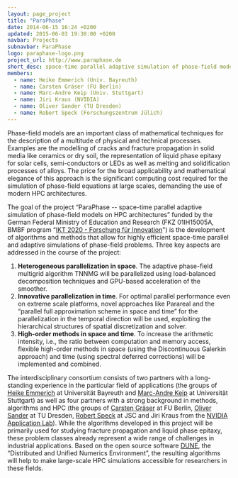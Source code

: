 ```yaml
---
layout: page_project
title: "ParaPhase"
date: 2014-06-15 16:24 +0200
updated: 2015-06-03 19:30:00 +0200
navbar: Projects
subnavbar: ParaPhase
logo: paraphase-logo.png
project_url: http://www.paraphase.de 
short_desc: space-time parallel adaptive simulation of phase-field models on HPC architectures
members:
  - name: Heike Emmerich (Univ. Bayreuth)
  - name: Carsten Gräser (FU Berlin)
  - name: Marc-Andre Keip (Univ. Stuttgart)
  - name: Jiri Kraus (NVIDIA)
  - name: Oliver Sander (TU Dresden)
  - name: Robert Speck (Forschungszentrum Jülich)
---
```


Phase-field models are an important class of mathematical techniques for the description of a multitude of physical and technical processes. Examples are the modelling of cracks and fracture propagation in solid media like ceramics or dry soil, the representation of liquid phase epitaxy for solar cells, semi-conductors or LEDs as well as melting and solidification processes of alloys. The price for the broad applicability and mathematical elegance of this approach is the significant computing cost required for the simulation of phase-field equations at large scales, demanding the use of modern HPC architectures. 

The goal of the project “ParaPhase -- space-time parallel adaptive simulation of phase-field models on HPC architectures” funded by the German Federal Ministry of Education and Research (FKZ 01IH15005A, BMBF program “[IKT 2020 -  Forschung für Innovation](https://www.bmbf.de/de/ikt-2020-forschung-fuer-innovation-854.html)") is the development of algorithms and methods that allow for highly efficient space-time parallel and adaptive simulations of phase-field problems. Three key aspects are addressed in the course of the project:

1. **Heterogeneous parallelization in space**. The adaptive phase-field multigrid algorithm TNNMG will be parallelized using load-balanced decomposition techniques and GPU-based acceleration of the smoother.
1. **Innovative parallelization in time**. For optimal parallel performance even on extreme scale platforms, novel approaches like Parareal and the “parallel full approximation scheme in space and time” for the parallelization in the temporal direction will be used, exploiting the hierarchical structures of spatial discretization and solver.
1. **High-order methods in space and time**. To increase the arithmetic intensity, i.e., the ratio between computation and memory access, flexible high-order methods in space (using the Discontinuous Galerkin approach) and time (using spectral deferred corrections) will be implemented and combined.

The interdisciplinary consortium consists of two partners with a long-standing experience in the particular field of applications (the groups of [Heike Emmerich](http://www.mps.uni-bayreuth.de/de/team/Emmerich_Heike/) at Universität Bayreuth and [Marc-Andre Keip](http://www.mechbau.uni-stuttgart.de/ls1/members/profs/keip/) at Universität Stuttgart) as well as four partners with a strong background in methods, algorithms and HPC (the groups of [Carsten Gräser](http://page.mi.fu-berlin.de/graeser/) at FU Berlin, [Oliver Sander](http://www.math.tu-dresden.de/~osander/) at TU Dresden, [Robert Speck](http://www.fz-juelich.de/ias/jsc/speck_r) at JSC and Jiri Kraus from the [NVIDIA Application Lab](http://www.fz-juelich.de/ias/jsc/EN/Research/HPCTechnology/ExaScaleLabs/NVLAB/_node.html)). While the algorithms developed in this project will be primarily used for studying fracture propagation and liquid phase epitaxy, these problem classes already represent a wide range of challenges in industrial applications. Based on the open source software [DUNE](https://dune-project.org/), the “Distributed and Unified Numerics Environment”, the resulting algorithms will help to make large-scale HPC simulations accessible for researchers in these fields.
